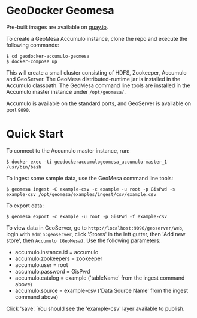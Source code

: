 # GeoDocker Geomesa

Pre-built images are available on [quay.io](https://quay.io/organization/geomesa).

To create a GeoMesa Accumulo instance, clone the repo and execute the following commands:

```
$ cd geodocker-accumulo-geomesa
$ docker-compose up
```

This will create a small cluster consisting of HDFS, Zookeeper, Accumulo and GeoServer. The GeoMesa
distributed-runtime jar is installed in the Accumulo classpath. The GeoMesa command line tools are
installed in the Accumulo master instance under `/opt/geomesa/`.

Accumulo is available on the standard ports, and GeoServer is available on port `9090`.

# Quick Start

To connect to the Accumulo master instance, run:

```
$ docker exec -ti geodockeraccumulogeomesa_accumulo-master_1 /usr/bin/bash
```

To ingest some sample data, use the GeoMesa command line tools:

```
$ geomesa ingest -C example-csv -c example -u root -p GisPwd -s example-csv /opt/geomesa/examples/ingest/csv/example.csv
```

To export data:

```
$ geomesa export -c example -u root -p GisPwd -f example-csv
```

To view data in GeoServer, go to `http://localhost:9090/geoserver/web`, login with `admin:geoserver`, click
'Stores' in the left gutter, then 'Add new store', then `Accumulo (GeoMesa)`. Use the following parameters:

* accumulo.instance.id = accumulo
* accumulo.zookeepers = zookeeper
* accumulo.user = root
* accumulo.password = GisPwd
* accumulo.catalog = example ('tableName' from the ingest command above)
* accumulo.source = example-csv ('Data Source Name' from the ingest command above)

Click 'save'. You should see the 'example-csv' layer available to publish.
